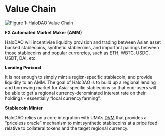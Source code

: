 # Value Chain



![Figure 1: HaloDAO Value Chain](https://lh5.googleusercontent.com/PsHLd1WWe9i2zPm8rQ0c26W_IS7BXFNpptdmEBX2X-sh7iaH98ggUjHnlklnW32BgMTW7XFvOUF-2AqWp6XhbURXX0QKFbvJkzHBh2xj9Y0WFpWl3dG6IRLr1QrITQBnKzB7xA0W)

**FX Automated Market Maker \(AMM\)**

HaloDAO will incentivise liquidity provision and trading between Asian asset backed stablecoins, synthetic stablecoins, and important pairings between those stablecoins and popular currencies, such as ETH, WBTC, USDC, USDT, DAI, etc. 

  
**Lending Protocol**

It is not enough to simply mint a region-specific stablecoin, and provide liquidity to an AMM. The goal of HaloDAO is to build up a regional lending and borrowing market for Asia-specific stablecoins so that end-users will be able to get a regional currency-denominated interest rate on their holdings - essentially “local currency farming”. 

**Stablecoin Minter**

HaloDAO relies on a core integration with UMA’s [DVM](https://docs.umaproject.org/oracle/econ-architecture) that provides a “priceless oracle” mechanism to mint synthetic stablecoins at a price feed relative to collateral tokens and the target regional currency.

